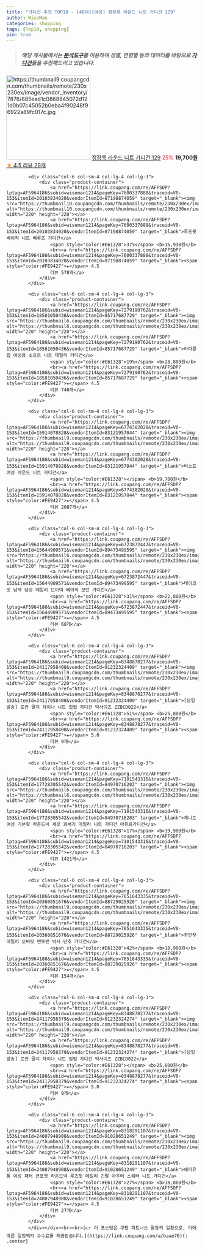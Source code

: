 ```yaml
---
title: "가디건 추천 TOP10 - [40대][여성] 정장룩 라운드 니트 가디건 129"
author: WiseMan
categories: shopping
tags: [Top10, shopping]
pin: true
---
```


> ##### 해당 게시물에서는 [**분석도구**](https://itemscout.io/)를 이용하여 **성별**, **연령별** 등의 데이터를 바탕으로 [**가디건**](https://link.coupang.com/a/baae76)들을 추천해드리고 있습니다.
<div class="container"><div class="row">
            <div class="col-6 col-sm-4 col-lg-4 col-lg-3">
                <div class="product-container">
                    <a href="https://link.coupang.com/re/AFFSDP?lptag=AF5964186&subid=wiseman1214&pageKey=7107835625&traceid=V0-153&itemId=17759930882&vendorItemId=84323833847" target="_blank"><img src="https://thumbnail9.coupangcdn.com/thumbnails/remote/230x230ex/image/vendor_inventory/7876/885ead1c0868845072d121d0b07c45052b0eba4f90248f96922a89fc017c.jpg" alt="https://thumbnail9.coupangcdn.com/thumbnails/remote/230x230ex/image/vendor_inventory/7876/885ead1c0868845072d121d0b07c45052b0eba4f90248f96922a89fc017c.jpg" width="220" height="220"></a>
                    <a href="https://link.coupang.com/re/AFFSDP?lptag=AF5964186&subid=wiseman1214&pageKey=7107835625&traceid=V0-153&itemId=17759930882&vendorItemId=84323833847" target="_blank">정장룩 라운드 니트 가디건 129</a>
                    <span style="color:#E61328">25%</span> <b>19,700원</b>
                    <br><a href="https://link.coupang.com/re/AFFSDP?lptag=AF5964186&subid=wiseman1214&pageKey=7107835625&traceid=V0-153&itemId=17759930882&vendorItemId=84323833847" target="_blank"><span style="color:#FE9427">★</span> 4.5
                    리뷰 29개</a>
                </div>
            </div>
            
            <div class="col-6 col-sm-4 col-lg-4 col-lg-3">
                <div class="product-container">
                    <a href="https://link.coupang.com/re/AFFSDP?lptag=AF5964186&subid=wiseman1214&pageKey=7600337888&traceid=V0-153&itemId=20103834020&vendorItemId=87198874059" target="_blank"><img src="https://thumbnail10.coupangcdn.com/thumbnails/remote/230x230ex/image/vendor_inventory/78a0/b5c1c40049b1a88f964e7064225b127a3023bcf13dc20786b2c82bfe168d.jpg" alt="https://thumbnail10.coupangcdn.com/thumbnails/remote/230x230ex/image/vendor_inventory/78a0/b5c1c40049b1a88f964e7064225b127a3023bcf13dc20786b2c82bfe168d.jpg" width="220" height="220"></a>
                    <a href="https://link.coupang.com/re/AFFSDP?lptag=AF5964186&subid=wiseman1214&pageKey=7600337888&traceid=V0-153&itemId=20103834020&vendorItemId=87198874059" target="_blank">루즈핏 베이직 니트 베루즈 가디건</a>
                    <span style="color:#E61328">37%</span> <b>15,930원</b>
                    <br><a href="https://link.coupang.com/re/AFFSDP?lptag=AF5964186&subid=wiseman1214&pageKey=7600337888&traceid=V0-153&itemId=20103834020&vendorItemId=87198874059" target="_blank"><span style="color:#FE9427">★</span> 4.5
                    리뷰 578개</a>
                </div>
            </div>
            
            <div class="col-6 col-sm-4 col-lg-4 col-lg-3">
                <div class="product-container">
                    <a href="https://link.coupang.com/re/AFFSDP?lptag=AF5964186&subid=wiseman1214&pageKey=7279190762&traceid=V0-153&itemId=18581050436&vendorItemId=85717687729" target="_blank"><img src="https://thumbnail6.coupangcdn.com/thumbnails/remote/230x230ex/image/vendor_inventory/e6ac/df538d381e0830bc6fa7fae652efafc091e6abe11be80b73ae8fddd3883e.jpg" alt="https://thumbnail6.coupangcdn.com/thumbnails/remote/230x230ex/image/vendor_inventory/e6ac/df538d381e0830bc6fa7fae652efafc091e6abe11be80b73ae8fddd3883e.jpg" width="220" height="220"></a>
                    <a href="https://link.coupang.com/re/AFFSDP?lptag=AF5964186&subid=wiseman1214&pageKey=7279190762&traceid=V0-153&itemId=18581050436&vendorItemId=85717687729" target="_blank">라파클럽 여성용 소프트 니트 데일리 가디건</a>
                    <span style="color:#E61328">19%</span> <b>28,800원</b>
                    <br><a href="https://link.coupang.com/re/AFFSDP?lptag=AF5964186&subid=wiseman1214&pageKey=7279190762&traceid=V0-153&itemId=18581050436&vendorItemId=85717687729" target="_blank"><span style="color:#FE9427">★</span> 4.5
                    리뷰 740개</a>
                </div>
            </div>
            
            <div class="col-6 col-sm-4 col-lg-4 col-lg-3">
                <div class="product-container">
                    <a href="https://link.coupang.com/re/AFFSDP?lptag=AF5964186&subid=wiseman1214&pageKey=6774382028&traceid=V0-153&itemId=15914078828&vendorItemId=83121957044" target="_blank"><img src="https://thumbnail9.coupangcdn.com/thumbnails/remote/230x230ex/image/vendor_inventory/7fb8/5539b31d0d85a101efe9c0963b4e069a5edcfbad46e1a9dbf504863db98f.jpg" alt="https://thumbnail9.coupangcdn.com/thumbnails/remote/230x230ex/image/vendor_inventory/7fb8/5539b31d0d85a101efe9c0963b4e069a5edcfbad46e1a9dbf504863db98f.jpg" width="220" height="220"></a>
                    <a href="https://link.coupang.com/re/AFFSDP?lptag=AF5964186&subid=wiseman1214&pageKey=6774382028&traceid=V0-153&itemId=15914078828&vendorItemId=83121957044" target="_blank">비소프 여성 라운드 니트 가디건</a>
                    <span style="color:#E61328"></span> <b>19,700원</b>
                    <br><a href="https://link.coupang.com/re/AFFSDP?lptag=AF5964186&subid=wiseman1214&pageKey=6774382028&traceid=V0-153&itemId=15914078828&vendorItemId=83121957044" target="_blank"><span style="color:#FE9427">★</span> 4.5
                    리뷰 2087개</a>
                </div>
            </div>
            
            <div class="col-6 col-sm-4 col-lg-4 col-lg-3">
                <div class="product-container">
                    <a href="https://link.coupang.com/re/AFFSDP?lptag=AF5964186&subid=wiseman1214&pageKey=6723872447&traceid=V0-153&itemId=15644909571&vendorItemId=89473499595" target="_blank"><img src="https://thumbnail6.coupangcdn.com/thumbnails/remote/230x230ex/image/vendor_inventory/c8c3/60fb1dfd44c74c2756ea2c1e859eb9f7c0e23d15e235026f53b5f4b0c078.jpg" alt="https://thumbnail6.coupangcdn.com/thumbnails/remote/230x230ex/image/vendor_inventory/c8c3/60fb1dfd44c74c2756ea2c1e859eb9f7c0e23d15e235026f53b5f4b0c078.jpg" width="220" height="220"></a>
                    <a href="https://link.coupang.com/re/AFFSDP?lptag=AF5964186&subid=wiseman1214&pageKey=6723872447&traceid=V0-153&itemId=15644909571&vendorItemId=89473499595" target="_blank">테이크잇 남자 남성 데일리 브이넥 베이직 모던 가디건</a>
                    <span style="color:#E61328">31%</span> <b>22,800원</b>
                    <br><a href="https://link.coupang.com/re/AFFSDP?lptag=AF5964186&subid=wiseman1214&pageKey=6723872447&traceid=V0-153&itemId=15644909571&vendorItemId=89473499595" target="_blank"><span style="color:#FE9427">★</span> 4.5
                    리뷰 68개</a>
                </div>
            </div>
            
            <div class="col-6 col-sm-4 col-lg-4 col-lg-3">
                <div class="product-container">
                    <a href="https://link.coupang.com/re/AFFSDP?lptag=AF5964186&subid=wiseman1214&pageKey=8348878277&traceid=V0-153&itemId=24117958400&vendorItemId=91232324409" target="_blank"><img src="https://thumbnail9.coupangcdn.com/thumbnails/remote/230x230ex/image/vendor_inventory/3cb0/a4c73b4431c3ae5a53cefe64c737d70cfe75f01c2a158242b3b88bba4d3d.jpg" alt="https://thumbnail9.coupangcdn.com/thumbnails/remote/230x230ex/image/vendor_inventory/3cb0/a4c73b4431c3ae5a53cefe64c737d70cfe75f01c2a158242b3b88bba4d3d.jpg" width="220" height="220"></a>
                    <a href="https://link.coupang.com/re/AFFSDP?lptag=AF5964186&subid=wiseman1214&pageKey=8348878277&traceid=V0-153&itemId=24117958400&vendorItemId=91232324409" target="_blank">[당일발송] 로컨 골지 차이나 니트 집업 가디건 빅사이즈 ZZBCD022</a>
                    <span style="color:#E61328">51%</span> <b>25,800원</b>
                    <br><a href="https://link.coupang.com/re/AFFSDP?lptag=AF5964186&subid=wiseman1214&pageKey=8348878277&traceid=V0-153&itemId=24117958400&vendorItemId=91232324409" target="_blank"><span style="color:#FE9427">★</span> 5.0
                    리뷰 9개</a>
                </div>
            </div>
            
            <div class="col-6 col-sm-4 col-lg-4 col-lg-3">
                <div class="product-container">
                    <a href="https://link.coupang.com/re/AFFSDP?lptag=AF5964186&subid=wiseman1214&pageKey=7101543316&traceid=V0-153&itemId=17728305542&vendorItemId=84970716203" target="_blank"><img src="https://thumbnail6.coupangcdn.com/thumbnails/remote/230x230ex/image/vendor_inventory/57a9/f16d4a3060e5d6474eb0f1f3b11112a9b74d5bcdbd6a596df0fed5b6613b.jpg" alt="https://thumbnail6.coupangcdn.com/thumbnails/remote/230x230ex/image/vendor_inventory/57a9/f16d4a3060e5d6474eb0f1f3b11112a9b74d5bcdbd6a596df0fed5b6613b.jpg" width="220" height="220"></a>
                    <a href="https://link.coupang.com/re/AFFSDP?lptag=AF5964186&subid=wiseman1214&pageKey=7101543316&traceid=V0-153&itemId=17728305542&vendorItemId=84970716203" target="_blank">제니트 여성 기본핏 라운드넥 세로 꽈배기 데일리 니트 가디건 아유꽈가디건</a>
                    <span style="color:#E61328">17%</span> <b>19,900원</b>
                    <br><a href="https://link.coupang.com/re/AFFSDP?lptag=AF5964186&subid=wiseman1214&pageKey=7101543316&traceid=V0-153&itemId=17728305542&vendorItemId=84970716203" target="_blank"><span style="color:#FE9427">★</span> 4.5
                    리뷰 1421개</a>
                </div>
            </div>
            
            <div class="col-6 col-sm-4 col-lg-4 col-lg-3">
                <div class="product-container">
                    <a href="https://link.coupang.com/re/AFFSDP?lptag=AF5964186&subid=wiseman1214&pageKey=7651643335&traceid=V0-153&itemId=20360851676&vendorItemId=88729025926" target="_blank"><img src="https://thumbnail9.coupangcdn.com/thumbnails/remote/230x230ex/image/vendor_inventory/84a4/c1d264c511fb2cb531000618d64a4f7738b7499eedcc4aefbb287ab2c673.jpg" alt="https://thumbnail9.coupangcdn.com/thumbnails/remote/230x230ex/image/vendor_inventory/84a4/c1d264c511fb2cb531000618d64a4f7738b7499eedcc4aefbb287ab2c673.jpg" width="220" height="220"></a>
                    <a href="https://link.coupang.com/re/AFFSDP?lptag=AF5964186&subid=wiseman1214&pageKey=7651643335&traceid=V0-153&itemId=20360851676&vendorItemId=88729025926" target="_blank">꾸안꾸 데일리 오버핏 맨투맨 박시 단추 가디건</a>
                    <span style="color:#E61328">42%</span> <b>18,900원</b>
                    <br><a href="https://link.coupang.com/re/AFFSDP?lptag=AF5964186&subid=wiseman1214&pageKey=7651643335&traceid=V0-153&itemId=20360851676&vendorItemId=88729025926" target="_blank"><span style="color:#FE9427">★</span> 4.5
                    리뷰 154개</a>
                </div>
            </div>
            
            <div class="col-6 col-sm-4 col-lg-4 col-lg-3">
                <div class="product-container">
                    <a href="https://link.coupang.com/re/AFFSDP?lptag=AF5964186&subid=wiseman1214&pageKey=8348878277&traceid=V0-153&itemId=24117958379&vendorItemId=91232324274" target="_blank"><img src="https://thumbnail9.coupangcdn.com/thumbnails/remote/230x230ex/image/vendor_inventory/d931/6ff3246857fe6d318602edba99287b781c67a5ab7851e69086f197938e27.jpg" alt="https://thumbnail9.coupangcdn.com/thumbnails/remote/230x230ex/image/vendor_inventory/d931/6ff3246857fe6d318602edba99287b781c67a5ab7851e69086f197938e27.jpg" width="220" height="220"></a>
                    <a href="https://link.coupang.com/re/AFFSDP?lptag=AF5964186&subid=wiseman1214&pageKey=8348878277&traceid=V0-153&itemId=24117958379&vendorItemId=91232324274" target="_blank">[당일발송] 로컨 골지 차이나 니트 집업 가디건 빅사이즈 ZZBCD022</a>
                    <span style="color:#E61328"></span> <b>25,800원</b>
                    <br><a href="https://link.coupang.com/re/AFFSDP?lptag=AF5964186&subid=wiseman1214&pageKey=8348878277&traceid=V0-153&itemId=24117958379&vendorItemId=91232324274" target="_blank"><span style="color:#FE9427">★</span> 5.0
                    리뷰 9개</a>
                </div>
            </div>
            
            <div class="col-6 col-sm-4 col-lg-4 col-lg-3">
                <div class="product-container">
                    <a href="https://link.coupang.com/re/AFFSDP?lptag=AF5964186&subid=wiseman1214&pageKey=8318291107&traceid=V0-153&itemId=24007948908&vendorItemId=91028651249" target="_blank"><img src="https://thumbnail9.coupangcdn.com/thumbnails/remote/230x230ex/image/vendor_inventory/f791/999bab76e1ebff33f7e23b7a8d967cd9bb53443e0012c060d88bc6bf4662.jpeg" alt="https://thumbnail9.coupangcdn.com/thumbnails/remote/230x230ex/image/vendor_inventory/f791/999bab76e1ebff33f7e23b7a8d967cd9bb53443e0012c060d88bc6bf4662.jpeg" width="220" height="220"></a>
                    <a href="https://link.coupang.com/re/AFFSDP?lptag=AF5964186&subid=wiseman1214&pageKey=8318291107&traceid=V0-153&itemId=24007948908&vendorItemId=91028651249" target="_blank">해피유통 여성 패터 큰포켓 라운드넥 루즈핏 데일리 긴팔 아우터 스웨터 니트 가디건</a>
                    <span style="color:#E61328">27%</span> <b>18,860원</b>
                    <br><a href="https://link.coupang.com/re/AFFSDP?lptag=AF5964186&subid=wiseman1214&pageKey=8318291107&traceid=V0-153&itemId=24007948908&vendorItemId=91028651249" target="_blank"><span style="color:#FE9427">★</span> 4.5
                    리뷰 27개</a>
                </div>
            </div>
            </div></div><br><br>[👉 이 포스팅은 쿠팡 파트너스 활동의 일환으로, 이에 따른 일정액의 수수료를 제공받습니다.](https://link.coupang.com/a/baae76){: .center}